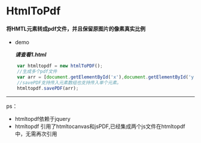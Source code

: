 
# HtmlToPdf 

#### 将HMTL元素转成pdf文件，并且保留原图片的像素真实比例

- demo

    ***请查看1.html***
    
```javascript
    var htmltopdf = new htmlToPDF();
    //生成多个pdf文件
    var arr = [document.getElementById('x'),document.getElementById('y')]
    //savePDF支持传入元素数组也支持传入单个元素。
    htmltopdf.savePDF(arr);
```

---

ps：

- htmltopdf依赖于jquery
- htmltopdf 引用了htmltocanvas和jsPDF,已经集成两个js文件在htmltopdf中，无需再次引用

